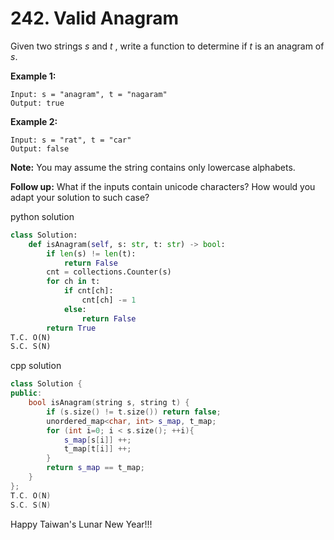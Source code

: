 # 242. Valid Anagram

Given two strings *s* and *t* , write a function to determine if *t* is an anagram of *s*.

**Example 1:**

```
Input: s = "anagram", t = "nagaram"
Output: true

```

**Example 2:**

```
Input: s = "rat", t = "car"
Output: false

```

**Note:**
You may assume the string contains only lowercase alphabets.

**Follow up:**
What if the inputs contain unicode characters? How would you adapt your solution to such case?

python solution

```python
class Solution:
    def isAnagram(self, s: str, t: str) -> bool:
        if len(s) != len(t):
            return False
        cnt = collections.Counter(s)
        for ch in t:
            if cnt[ch]:
                cnt[ch] -= 1
            else:
                return False
        return True
T.C. O(N)
S.C. S(N)
```

cpp solution

```cpp
class Solution {
public:
    bool isAnagram(string s, string t) {
        if (s.size() != t.size()) return false;
        unordered_map<char, int> s_map, t_map;
        for (int i=0; i < s.size(); ++i){
            s_map[s[i]] ++;
            t_map[t[i]] ++;
        }
        return s_map == t_map;
    }
};
T.C. O(N)
S.C. S(N)
```

Happy Taiwan's Lunar New Year!!!